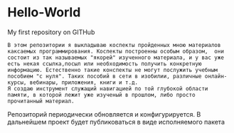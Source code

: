 # Hello-World
My first repository on GITHub

	В этом репозитории я выкладываю коспекты пройденных мною материалов каксаемых программирования. Коспекты построенны особым образом,  они состоит из так называемых "якорей" изученного материала, и у вас уже есть некая ссылка,посыл или необходимость получить конкретную информацию. Естественно такие конспекты не могут послужить учебным пособием "с нуля". Таких пособий в сети в изобилии, различные онлайн-курсы, вебинары, приложения, книги и т.д. 
	Я создаю инструмент служащий навигацией по той глубокой области памяти, в которой лежит уже изученый в прошлом, либо просто прочитанный материал. 
Репозиторий периодически обновляется и конфигурируется.
В дальнейшем проект будет публиковаться  в виде исполняемого пакета
